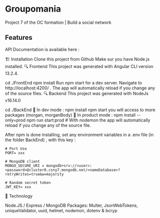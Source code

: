 # Groupomania
Project 7 of the OC formation | Build a social network

## Features



API Documentation is available here : 

🏗️ Installation
Clone this project from Github
Make sur you have Node.js installed.
🔍 Frontend
This project was generated with Angular CLI version 13.2.4.

cd ./FrontEnd
npm install
Run npm start for a dev server. Navigate to http://localhost:4200/ . The app will automatically reload if you change any of the source files.
🔍 Backend
This project was generated with NodeJs v16.14.0

cd ./BackEnd
🚧 In dev mode :
npm install
npm start
you will access to more packages (morgan, morganBody)
🚀 In product mode :
npm install --only=prod
npm run start:prod #
With nodemon the app will automatically reload if you change any of the source file.

After npm is done installing, set any environment variables in a .env file (in the folder BackEnd) , with this key :
```
# Port Use
PORT= xxx

# MongoDB client
MONGO_SECURE_URI = mongodb+srv://<user>:<password>@cluster0.csny7.mongodb.net/<nameDatabase>?retryWrites=true&w=majority

# Random secret token
JWT_KEY= xxx
```
🔨 Technology


Node.JS / Express / MongoDB
Packages: Multer, JsonWebTokens, uniqueValidator, uuid, helmet, nodemon, dotenv & bcryp
